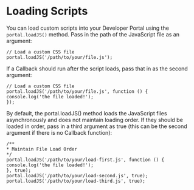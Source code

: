 ﻿---
sidebar_position: 1
---

# Loading Scripts

<head>
  <meta name="guidename" content="API Management"/>
  <meta name="context" content="GUID-ccb21190-01b4-491b-b7d1-c061ab7cc99d"/>
</head>

You can load custom scripts into your Developer Portal using the `portal.loadJS()` method. Pass in the path of the JavaScript file as an argument: 

```
// Load a custom CSS file
portal.loadJS('/path/to/your/file.js');
```

If a Callback should run after the script loads, pass that in as the second argument: 

```
// Load a custom CSS file
portal.loadJS('/path/to/your/file.js', function () {
console.log('the file loaded!');
});
```

By default, the portal.loadJS() method loads the JavaScript files asynchronously and does not maintain loading order. If they should be loaded in order, pass in a third argument as true (this can be the second argument if there is no Callback function): 

```
/**
* Maintain File Load Order
*/
portal.loadJS('/path/to/your/load-first.js', function () {
console.log('the file loaded!');
}, true);
portal.loadJS('/path/to/your/load-second.js', true);
portal.loadJS('/path/to/your/load-third.js', true);
```
